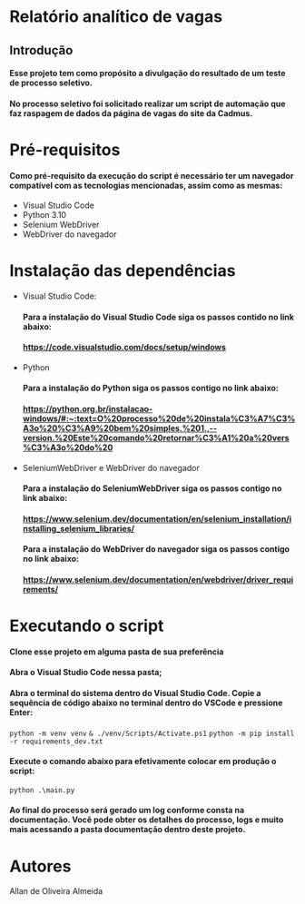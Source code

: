 # Relatório analítico de vagas



## Introdução
#### Esse projeto tem como propósito a divulgação do resultado de um teste de processo seletivo.
#### No processo seletivo foi solicitado realizar um script de automação que faz raspagem de dados da página de vagas do site da Cadmus.



# Pré-requisitos
#### Como pré-requisito da execução do script é necessário ter um navegador compatível com as tecnologias mencionadas, assim como as mesmas: 

* Visual Studio Code
* Python 3.10
* Selenium WebDriver
* WebDriver do navegador



# Instalação das dependências

* Visual Studio Code: 
  #### Para a instalação do Visual Studio Code siga os passos contido no link abaixo: 
  #### https://code.visualstudio.com/docs/setup/windows
  
* Python
  #### Para a instalação do Python siga os passos contigo no link abaixo: 
  #### https://python.org.br/instalacao-windows/#:~:text=O%20processo%20de%20instala%C3%A7%C3%A3o%20%C3%A9%20bem%20simples.%201.,--version.%20Este%20comando%20retornar%C3%A1%20a%20vers%C3%A3o%20do%20
  
* SeleniumWebDriver e WebDriver do navegador 
  #### Para a instalação do SeleniumWebDriver siga os passos contigo no link abaixo:
  #### https://www.selenium.dev/documentation/en/selenium_installation/installing_selenium_libraries/
  
  #### Para a instalação do WebDriver do navegador siga os passos contigo no link abaixo:
  #### https://www.selenium.dev/documentation/en/webdriver/driver_requirements/
  


# Executando o script
#### Clone esse projeto em alguma pasta de sua preferência
#### Abra o Visual Studio Code nessa pasta;
#### Abra o terminal do sistema dentro do Visual Studio Code. Copie a sequência de código abaixo no terminal dentro do VSCode e pressione Enter:
``` python -m venv venv ```
``` & ./venv/Scripts/Activate.ps1 ```
``` python -m pip install -r requirements_dev.txt ```
#### Execute o comando abaixo para efetivamente colocar em produção o script: 
``` python .\main.py ```

#### Ao final do processo será gerado um log conforme consta na documentação. Você pode obter os detalhes do processo, logs e muito mais acessando a pasta documentação dentro deste projeto.

# Autores
Allan de Oliveira Almeida
